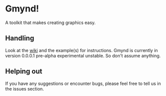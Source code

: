 # Gmynd!
A toolkit that makes creating graphics easy.

## Handling
Look at the [wiki](./wiki) and the example(s) for instructions. 
Gmynd is currently in version 0.0.0.1 pre-alpha experimental unstable. So don't assume anything.

## Helping out
If you have any suggestions or encounter bugs, please feel free to tell us in the issues section.
